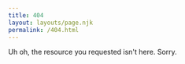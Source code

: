 ```yaml
---
title: 404
layout: layouts/page.njk
permalink: /404.html
---
```

<div class="container bg-main">
Uh oh, the resource you requested isn't here. Sorry.
</div>
